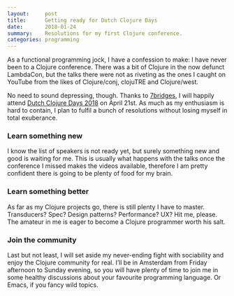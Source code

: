 ```yaml
---
layout:     post
title:      Getting ready for Dutch Clojure Days
date:       2018-01-24
summary:    Resolutions for my first Clojure conference.
categories: programming
---
```


As a functional programming jock, I have a confession to make: I have never been
to a Clojure conference. There was a bit of Clojure in the now defunct
LambdaCon, but the talks there were not as riveting as the ones I caught on
YouTube from the likes of Clojure/conj, clojuTRE and Clojure/west.

No need to sound depressing, though. Thanks to [7bridges](https://7bridges.eu),
I will happily attend [Dutch Clojure Days 2018](http://clojuredays.org/) on
April 21st. As much as my enthusiasm is hard to contain, I plan to fulfil a
bunch of resolutions without losing myself in total exuberance.

### Learn something new
I know the list of speakers is not ready yet, but surely something new and good
is waiting for me. This is usually what happens with the talks once the
conference I missed makes the videos available, therefore I am pretty confident
there is going to be plenty of food for my brain.

### Learn something better
As far as my Clojure projects go, there is still plenty I have to
master. Transducers? Spec? Design patterns? Performance? UX? Hit me, please. The
amateur in me is eager to become a Clojure programmer worth his salt.

### Join the community
Last but not least, I will set aside my never-ending fight with sociability and
enjoy the Clojure community for real. I’ll be in Amsterdam from Friday afternoon
to Sunday evening, so you will have plenty of time to join me in some healthy
discussions about your favourite programming language. Or Emacs, if you fancy
wild topics.

